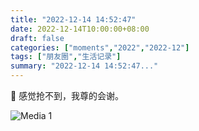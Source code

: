 ```yaml
---
title: "2022-12-14 14:52:47"
date: 2022-12-14T10:00:00+08:00
draft: false
categories: ["moments","2022","2022-12"]
tags: ["朋友圈","生活记录"]
summary: "2022-12-14 14:52:47..."
---
```


🥲 感觉抢不到，我尊的会谢。

![Media 1](/Moments/photos/2022-12-14/202212141452470.jpg)

